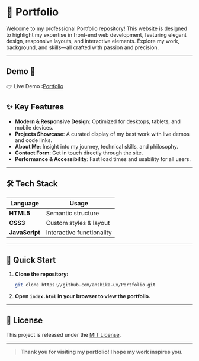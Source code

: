 # 🌟 Portfolio

Welcome to my professional Portfolio repository! This website is designed to highlight my expertise in front-end web development, featuring elegant design, responsive layouts, and interactive elements. Explore my work, background, and skills—all crafted with passion and precision.

---
## Demo 🚀
👉 Live Demo :[Portfolio](https://anshika-design-portfolio.vercel.app/)

## ✨ Key Features

- **Modern & Responsive Design**: Optimized for desktops, tablets, and mobile devices.
- **Projects Showcase**: A curated display of my best work with live demos and code links.
- **About Me**: Insight into my journey, technical skills, and philosophy.
- **Contact Form**: Get in touch directly through the site.
- **Performance & Accessibility**: Fast load times and usability for all users.

---

## 🛠️ Tech Stack

| Language      | Usage                          |
| ------------- | ----------------------------- |
| **HTML5**     | Semantic structure             |
| **CSS3**      | Custom styles & layout         |
| **JavaScript**| Interactive functionality      |

---
## 🚀 Quick Start

1. **Clone the repository:**
   ```bash
   git clone https://github.com/anshika-ux/Portfolio.git
   ```
2. **Open `index.html` in your browser to view the portfolio.**

---

## 📄 License

This project is released under the [MIT License](LICENSE).

---

> **Thank you for visiting my portfolio! I hope my work inspires you.**
